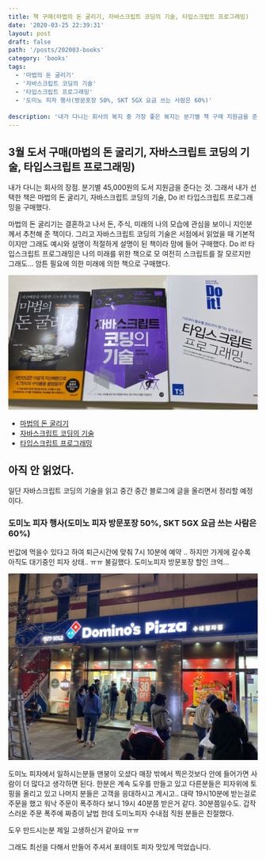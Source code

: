 ```yaml
---
title: 책 구매(마법의 돈 굴리기, 자바스크립트 코딩의 기술, 타입스크립트 프로그래밍)
date: '2020-03-25 22:39:31'
layout: post
draft: false
path: '/posts/202003-books'
category: 'books'
tags:
  - '마법의 돈 굴리기'
  - '자바스크립트 코딩의 기술'
  - '타입스크립트 프로그래밍'
  - '도미노 피자 행사(방문포장 50%, SKT 5GX 요금 쓰는 사람은 60%)'

description: '내가 다니는 회사의 복지 중 가장 좋은 복지는 분기별 책 구매 지원금을 준다는 것이다. 마법의 돈 굴리기, 자바스크립트 코딩의 기술, 타입스크립트 프로그래밍을 구매했다.'
---
```


## 3월 도서 구매(마법의 돈 굴리기, 자바스크립트 코딩의 기술, 타입스크립트 프로그래밍)

내가 다니는 회사의 장점. 분기별 45,000원의 도서 지원금을 준다는 것. 그래서 내가 선택한 책은 마법의 돈 굴리기, 자바스크립트 코딩의 기술, Do it! 타입스크립트 프로그래밍을 구매했다.

마법의 돈 굴리기는 결혼하고 나서 돈, 주식, 미래의 나의 모습에 관심을 보이니 지인분께서 추천해 준 책이다.
그리고 자바스크립트 코딩의 기술은 서점에서 읽었을 때 기본적이지만 그래도 예시와 설명이 적절하게 설명이 된 책이라 맘에 들어 구매했다.
Do it! 타입스크립트 프로그래밍은 나의 미래를 위한 책으로 모 여전히 스크립트를 잘 모르지만 그래도... 암튼 필요에 의한 미래에 의한 책으로 구매했다.

![구매한책들 마법의돈굴리기 자바스크립트코딩의기술 타입스크립트프로그래밍](./3월구매책마법의돈굴리기.jpeg)

- [마법의 돈 굴리기](https://www.kyobobook.co.kr/product/detailViewKor.laf?mallGb=KOR&ejkGb=KOR&barcode=9788998342296)
- [자바스크립트 코딩의 기술](http://www.kyobobook.co.kr/product/detailViewKor.laf?ejkGb=KOR&mallGb=KOR&barcode=9791165210205&orderClick=LAG&Kc=)
- [타입스크립트 프로그래밍](http://www.kyobobook.co.kr/product/detailViewKor.laf?ejkGb=KOR&mallGb=KOR&barcode=9791163031482&orderClick=LAG&Kc=)

## 아직 안 읽었다.

일단 자바스크립트 코딩의 기술을 읽고 중간 중간 블로그에 글을 올리면서 정리할 예정이다.

### 도미노 피자 행사(도미노 피자 방문포장 50%, SKT 5GX 요금 쓰는 사람은 60%)

반값에 먹을수 있다고 하여 퇴근시간에 맞춰 7시 10분에 예약 .. 하지만 가게에 갈수록 아직도 대기중인 피자 상태.. ㅠㅠ 불길했다.
도미노피자 방문포장 할인 크억...

![도미노피자방문피자할인](./도미노피자방문포장할인.jpeg)

도미노 피자에서 일하시는분들 맨붕이 오셨다 매장 밖에서 찍은것보다 안에 들어가면 사람이 더 많다고 생각하면 된다. 한분은 계속 도우를 만들고 있고 다른분들은 피자위에 토핑을 올리고 있고 나머지 분들은 고객을 응대하시고 계시고.. 대략 19시10분에 받는걸로 주문을 했고 워낙 주문이 폭주하다 보니 19시 40분쯤 받은거 같다. 30분쯤일수도. 갑작스러운 주문 폭주에 짜증이 날법 한데 도미노피자 수내점 직원 분들은 친절했다.

도우 만드시는분 제일 고생하신거 같아요 ㅠㅠ

그래도 최선을 다해서 만들어 주셔서 포테이토 피자 맛있게 먹었습니다.
